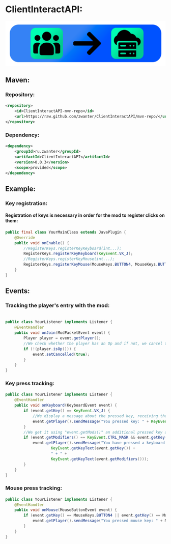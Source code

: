 # ClientInteractAPI:

![alt text](https://raw.githubusercontent.com/zwanter/ClientInteractAPI/master/images/image1.png?raw=true)

## Maven:
### Repository:
```xml
<repository>
    <id>ClientInteractAPI-mvn-repo</id>
    <url>https://raw.github.com/zwanter/ClientInteractAPI/mvn-repo/</url>
</repository>
```
### Dependency:
```xml
<dependency>
    <groupId>ru.zwanter</groupId>
    <artifactId>ClientInteractAPI</artifactId>
    <version>0.0.3</version>
    <scope>provided</scope>
</dependency>
```

## Example:

### Key registration:
#### Registration of keys is necessary in order for the mod to register clicks on them:
```java
public final class YourMainClass extends JavaPlugin {
    @Override
    public void onEnable() {
        //RegisterKeys.registerKeyKeyboard(int...);
        RegisterKeys.registerKeyKeyboard(KeyEvent.VK_J);
        //RegisterKeys.registerKeyMouse(int...);
        RegisterKeys.registerKeyMouse(MouseKeys.BUTTON4, MouseKeys.BUTTON5);
    }
}
```
##
## Events:
### Tracking the player's entry with the mod:

```java

public class YourListener implements Listener {
    @EventHandler
    public void onJoin(ModPacketEvent event) {
        Player player = event.getPlayer();
        //We check whether the player has an Op and if not, we cancel the sending of the package packet with the registered keys
        if (!(player.isOp())) {
            event.setCancelled(true);
        }
    }
}
```
### Key press tracking:
```java
public class YourListener implements Listener {
    @EventHandler
    public void onKeyboard(KeyboardEvent event) {
        if (event.getKey() == KeyEvent.VK_J) {
            //We display a message about the pressed key, receiving the contents of the key using KeyEvent.getKeyText(key)
            event.getPlayer().sendMessage("You pressed key: " + KeyEvent.getKeyText(event.getKey()));
        }
        //We get it using "event.getMods()" an additional pressed key and check that the pressed key is "CTRL"
        if (event.getModifiers() == KeyEvent.CTRL_MASK && event.getKey() == KeyEvent.VK_J) {
            event.getPlayer().sendMessage("You have pressed a keyboard shortcut: " +
                    KeyEvent.getKeyText(event.getKey()) +
                    " + " +
                    KeyEvent.getKeyText(event.getModifiers()));
        }
    }
}
```
### Mouse press tracking:

```java
public class YourListener implements Listener {
    @EventHandler
    public void onMouse(MouseButtonEvent event) {
        if (event.getKey() == MouseKeys.BUTTON4 || event.getKey() == MouseKeys.BUTTON5) {
            event.getPlayer().sendMessage("You pressed mouse key: " + MouseKeys.getButtonText(event.getKey()));
        }
    }
}
```
